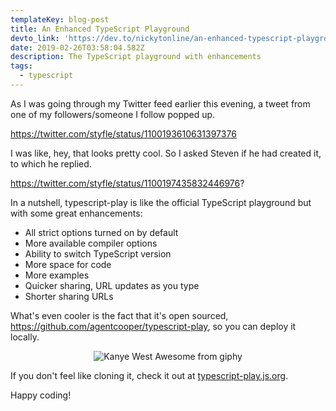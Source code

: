 ```yaml
---
templateKey: blog-post
title: An Enhanced TypeScript Playground
devto_link: 'https://dev.to/nickytonline/an-enhanced-typescript-playground-49j6'
date: 2019-02-26T03:58:04.582Z
description: The TypeScript playground with enhancements
tags:
  - typescript
---
```


As I was going through my Twitter feed earlier this evening, a tweet from one of my followers/someone I follow popped up.

https://twitter.com/styfle/status/1100193610631397376

I was like, hey, that looks pretty cool. So I asked Steven if he had created it, to which he replied.

https://twitter.com/styfle/status/1100197435832446976?

In a nutshell, typescript-play is like the official TypeScript playground but with some great enhancements:

-   All strict options turned on by default
-   More available compiler options
-   Ability to switch TypeScript version
-   More space for code
-   More examples
-   Quicker sharing, URL updates as you type
-   Shorter sharing URLs

What's even cooler is the fact that it's open sourced, https://github.com/agentcooper/typescript-play, so you can deploy it locally.

<center>

![Kanye West Awesome from giphy](https://media.giphy.com/media/5fMlYckytHM4g/giphy-downsized.gif)

</center>

If you don't feel like cloning it, check it out at [typescript-play.js.org](https://typescript-play.js.org).

Happy coding!

